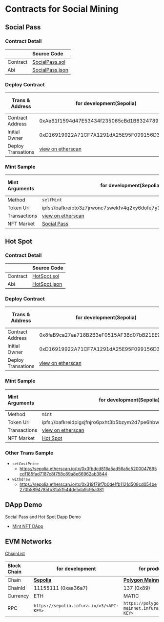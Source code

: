 # Contracts for Social Mining

## Social Pass

### Contract Detail


|          | Source Code                                  |
| :--------- | :--------------------------------------------- |
| Contract | [SocialPass.sol](./contracts/SocialPass.sol) |
| Abi      | [SocialPass.json](./abi/SocialPass.json)     |

### Deploy Contract


| Trans & Address    | for development(Sepolia)                                                                                                | for production(Polygon Mainnet) |
| -------------------- | ------------------------------------------------------------------------------------------------------------------------- | --------------------------------- |
| Contract Address   | 0xAe61f1594d47E53434f235065cBd1B8324789596                                                                              | TODO                            |
| Initial Owner      | 0xD16919922A71CF7A1291dA25E95F099156D3C471                                                                              | TODO                            |
| Deploy Transations | [view on etherscan](https://sepolia.etherscan.io/tx/0xdf89850f0b12d4f8206eecccc6cd34d2ce0fecc925a4a8c2f6ecd8cd64e3786f) | TODO                            |

### Mint Sample


| Mint Arguments | for development(Sepolia)                                                                                                | for production(Polygon Mainnet) |
| :--------------- | ------------------------------------------------------------------------------------------------------------------------- | --------------------------------- |
| Method         | `selfMint`                                                                                                              |                                 |
| Token Uri      | ipfs://bafkreibto3z7jrwonc7swekfv4q2xy6dofe7y34np62m5m72gc6biglhjm                                                      |                                 |
| Transactions   | [view on etherscan](https://sepolia.etherscan.io/tx/0x7108fafa363e4b956dbef62c4ad789fd50182756d4f187dc46661cb7ebc0b73e) |                                 |
| NFT Market     | [Social Pass](https://testnets.opensea.io/assets/sepolia/0xae61f1594d47e53434f235065cbd1b8324789596/0)                  |                                 |

## Hot Spot

### Contract Detail
|          | Source Code                            |
| :--------- | :--------------------------------------- |
| Contract | [HotSpot.sol](./contracts/HotSpot.sol) |
| Abi      | [HotSpot.json](./abi/HotSpot.json)     |

### Deploy Contract


| Trans & Address    | for development(Sepolia)                                                                                                | for production(Polygon Mainnet) |
| -------------------- | ------------------------------------------------------------------------------------------------------------------------- | --------------------------------- |
| Contract Address   | 0x8faB9ca27aa718B2B3eF0515AF3Bd07bB21EE99C                                                                              | TODO                            |
| Initial Owner      | 0xD16919922A71CF7A1291dA25E95F099156D3C471                                                                              | TODO                            |
| Deploy Transations | [view on etherscan](https://sepolia.etherscan.io/tx/0xd18ff29855084adb72122e7d0f2ec392e0fed7840260c93bce735cc1fde49289) | TODO                            |

### Mint Sample


| Mint Arguments | for development(Sepolia)                                                                                                | for production(Polygon Mainnet) |
| :--------------- | ------------------------------------------------------------------------------------------------------------------------- | --------------------------------- |
| Method         | `mint`                                                                                                                  |                                 |
| Token Uri      | ipfs://bafkreidpigxjfnjro6pxht3b5bzym2d7pe6hbwzgmkj5545kaqmaebbyly                                                      |                                 |
| Transactions   | [view on etherscan](https://sepolia.etherscan.io/tx/0x2cdb95dd60f2638634314c2455afc554c3cdc793eae8b23ff0a48e9103dcb45c) |                                 |
| NFT Market     | [Hot Spot](https://testnets.opensea.io/assets/sepolia/0x8fab9ca27aa718b2b3ef0515af3bd07bb21ee99c/1)                     |                                 |

### Other Trans Sample

* `setCostPrice`
  * https://sepolia.etherscan.io/tx/0x3fbdcd818a5ad56a5c5200047665cdf185fad7187c8f758c89a8e66962ab3844
* `withdraw`
  * https://sepolia.etherscan.io/tx/0x319f79f7b0de1fb1121d508cd054be270b5894785fb31a51544de5da9c95a381

## DApp Demo
Social Pass and Hot Spot Dapp Demo
* [Mint NFT DApp](https://github.com/coralsdm/nft-minter-tutorial/blob/main/README.md)


## EVM Networks

[ChiainList](https://chainlist.org/)


| Block Chain | for development                                     | for production                                         |
| :------------ | ----------------------------------------------------- | -------------------------------------------------------- |
| Chain       | [**Sepolia**](https://chainlist.org/chain/11155111) | [**Polygon Mainnet**](https://chainlist.org/chain/137) |
| ChainId     | 11155111 (0xaa36a7)                                 | 137 (0x89)                                             |
| Currency    | ETH                                                 | MATIC                                                  |
| RPC         | `https://sepolia.infura.io/v3/<API-KEY>`            | `https://polygon-mainnet.infura.io/v3/<API-KEY>`       |
